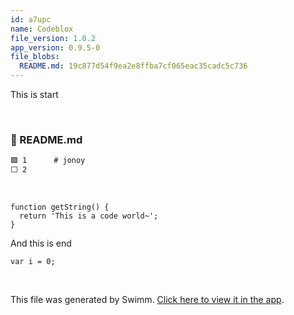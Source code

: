 ```yaml
---
id: a7upc
name: Codeblox
file_version: 1.0.2
app_version: 0.9.5-0
file_blobs:
  README.md: 19c877d54f9ea2e8ffba7cf065eac35cadc5c736
---
```


This is start

<br/>



<!-- NOTE-swimm-snippet: the lines below link your snippet to Swimm -->
### 📄 README.md
```markdown
🟩 1      # jonoy
⬜ 2      
```

<br/>

```auto
function getString() {
  return 'This is a code world~';
}
```

And this is end

```
var i = 0;
```




<br/>

This file was generated by Swimm. [Click here to view it in the app](http://localhost:5000/repos/Z2l0aHViJTNBJTNBam9ub3klM0ElM0Fqam9vbm4x/docs/a7upc).